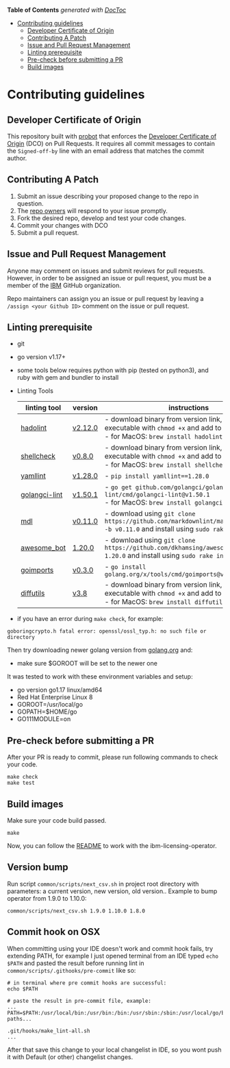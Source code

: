 <!-- START doctoc generated TOC please keep comment here to allow auto update -->
<!-- DON'T EDIT THIS SECTION, INSTEAD RE-RUN doctoc TO UPDATE -->
**Table of Contents**  *generated with [DocToc](https://github.com/thlorenz/doctoc)*

- [Contributing guidelines](#contributing-guidelines)
    - [Developer Certificate of Origin](#developer-certificate-of-origin)
    - [Contributing A Patch](#contributing-a-patch)
    - [Issue and Pull Request Management](#issue-and-pull-request-management)
    - [Linting prerequisite](#linting-prerequisite)
    - [Pre-check before submitting a PR](#pre-check-before-submitting-a-pr)
    - [Build images](#build-images)

<!-- END doctoc generated TOC please keep comment here to allow auto update -->

# Contributing guidelines

## Developer Certificate of Origin

This repository built with [probot](https://github.com/probot/probot) that enforces the [Developer Certificate of Origin](https://developercertificate.org/) (DCO) on Pull Requests. It requires all commit messages to contain the `Signed-off-by` line with an email address that matches the commit author.

## Contributing A Patch

1. Submit an issue describing your proposed change to the repo in question.
1. The [repo owners](OWNERS) will respond to your issue promptly.
1. Fork the desired repo, develop and test your code changes.
1. Commit your changes with DCO
1. Submit a pull request.

## Issue and Pull Request Management

Anyone may comment on issues and submit reviews for pull requests. However, in
order to be assigned an issue or pull request, you must be a member of the
[IBM](https://github.com/ibm) GitHub organization.

Repo maintainers can assign you an issue or pull request by leaving a
`/assign <your Github ID>` comment on the issue or pull request.

## Linting prerequisite

- git
- go version v1.17+
- some tools below requires python with pip (tested on python3), and ruby with gem and bundler to install
- Linting Tools

    | linting tool | version | instructions |
    | ------------ | ------- | ------------ |
    | [hadolint](https://github.com/hadolint/hadolint#install) | [v2.12.0](https://github.com/hadolint/hadolint/releases/tag/v2.12.0) | - download binary from version link, make executable with `chmod +x` and add to bin directory<br/>- for MacOS: `brew install hadolint` |
    | [shellcheck](https://github.com/koalaman/shellcheck#installing) | [v0.8.0](https://github.com/koalaman/shellcheck/releases/tag/v0.8.0) | - download binary from version link, make executable with `chmod +x` and add to bin directory<br/>- for MacOS: `brew install shellcheck`  |
    | [yamllint](https://github.com/adrienverge/yamllint#installation) | [v1.28.0](https://github.com/adrienverge/yamllint/releases/tag/v1.28.0) | - `pip install yamllint==1.28.0` |
    | [golangci-lint](https://github.com/golangci/golangci-lint#install) | [v1.50.1](https://github.com/golangci/golangci-lint/releases/tag/v1.50.1) | - `go get github.com/golangci/golangci-lint/cmd/golangci-lint@v1.50.1`<br/>- for MacOS: `brew install golangci-lint`  |
    | [mdl](https://github.com/markdownlint/markdownlint#installation) | [v0.11.0](https://github.com/markdownlint/markdownlint/releases/tag/v0.11.0) | - download using `git clone https://github.com/markdownlint/markdownlint.git -b v0.11.0` and install using `sudo rake install` |
    | [awesome_bot](https://github.com/dkhamsing/awesome_bot#installation) | [1.20.0](https://github.com/dkhamsing/awesome_bot/releases/tag/1.20.0) | - download using `git clone https://github.com/dkhamsing/awesome_bot.git -b 1.20.0` and install using `sudo rake install` |
    | [goimports](https://pkg.go.dev/golang.org/x/tools@v0.3.0/cmd/goimports) | [v0.3.0](https://pkg.go.dev/golang.org/x/tools@v0.3.0/cmd/goimports) | - `go install golang.org/x/tools/cmd/goimports@v0.3.0` |
    | [diffutils](https://www.gnu.org/software/diffutils/) | [v3.8](https://ftp.gnu.org/gnu/diffutils/diffutils-3.8.tar.xz) | - download binary from version link, make executable with `chmod +x` and add to bin directory<br/>- for MacOS: `brew install diffutils` |


- if you have an error during `make check`, for example:

```shell
goboringcrypto.h fatal error: openssl/ossl_typ.h: no such file or directory
```

Then try downloading newer golang version from [golang.org](https://golang.org) and:
- make sure $GOROOT will be set to the newer one

It was tested to work with these environment variables and setup:
- go version go1.17 linux/amd64
- Red Hat Enterprise Linux 8
- GOROOT=/usr/local/go
- GOPATH=$HOME/go
- GO111MODULE=on

## Pre-check before submitting a PR

After your PR is ready to commit, please run following commands to check your code.

```shell
make check
make test
```

## Build images

Make sure your code build passed.

```shell
make
```

Now, you can follow the [README](./README.md) to work with the ibm-licensing-operator.

## Version bump

Run script `common/scripts/next_csv.sh` in project root directory with parameters: a current version, new version, old version..
Example to bump operator from 1.9.0 to 1.10.0:

```shell
common/scripts/next_csv.sh 1.9.0 1.10.0 1.8.0
```

## Commit hook on OSX

When committing using your IDE doesn't work and commit hook fails, try extending PATH, for example I just opened terminal from an IDE typed `echo $PATH` and pasted the result before running lint in `common/scripts/.githooks/pre-commit` like so:

```shell
# in terminal where pre commit hooks are successful:
echo $PATH

# paste the result in pre-commit file, example:
...
PATH=$PATH:/usr/local/bin:/usr/bin:/bin:/usr/sbin:/sbin:/usr/local/go/bin:...other paths...

.git/hooks/make_lint-all.sh
...
```

After that save this change to your local changelist in IDE, so you wont push it with Default (or other) changelist changes.